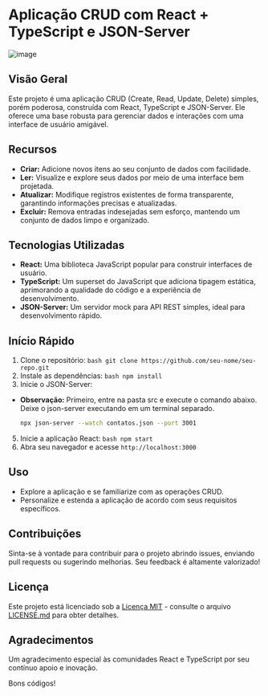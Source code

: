 # Aplicação CRUD com React + TypeScript e JSON-Server

![image](https://github.com/HugoSouza10/CrudContact/assets/51915862/32e98dcc-375a-4edd-857c-2cc56ba5d423)

## Visão Geral

Este projeto é uma aplicação CRUD (Create, Read, Update, Delete) simples, porém poderosa, construída com React, TypeScript e JSON-Server. Ele oferece uma base robusta para gerenciar dados e interações com uma interface de usuário amigável.

## Recursos

- **Criar:** Adicione novos itens ao seu conjunto de dados com facilidade.
- **Ler:** Visualize e explore seus dados por meio de uma interface bem projetada.
- **Atualizar:** Modifique registros existentes de forma transparente, garantindo informações precisas e atualizadas.
- **Excluir:** Remova entradas indesejadas sem esforço, mantendo um conjunto de dados limpo e organizado.

## Tecnologias Utilizadas

- **React:** Uma biblioteca JavaScript popular para construir interfaces de usuário.
- **TypeScript:** Um superset do JavaScript que adiciona tipagem estática, aprimorando a qualidade do código e a experiência de desenvolvimento.
- **JSON-Server:** Um servidor mock para API REST simples, ideal para desenvolvimento rápido.

## Início Rápido

1. Clone o repositório: `bash git clone https://github.com/seu-nome/seu-repo.git`
2. Instale as dependências: `bash npm install`
3. Inicie o JSON-Server: 
- **Observação:** Primeiro, entre na pasta src e execute o comando abaixo. Deixe o json-server
executando em um terminal separado.
   ```bash
   npx json-server --watch contatos.json --port 3001
5. Inicie a aplicação React: `bash npm start`
6. Abra seu navegador e acesse `http://localhost:3000`

## Uso

- Explore a aplicação e se familiarize com as operações CRUD.
- Personalize e estenda a aplicação de acordo com seus requisitos específicos.

## Contribuições

Sinta-se à vontade para contribuir para o projeto abrindo issues, enviando pull requests ou sugerindo melhorias. Seu feedback é altamente valorizado!

## Licença

Este projeto está licenciado sob a [Licença MIT](LICENSE.md) - consulte o arquivo [LICENSE.md](LICENSE.md) para obter detalhes.

## Agradecimentos

Um agradecimento especial às comunidades React e TypeScript por seu contínuo apoio e inovação.

Bons códigos!
